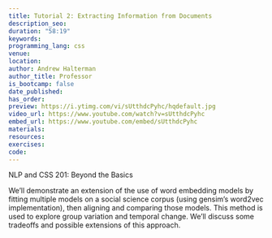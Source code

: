 ```yaml
---
title: Tutorial 2: Extracting Information from Documents
description_seo: 
duration: "58:19"
keywords:
programming_lang: css
venue:
location:
author: Andrew Halterman
author_title: Professor
is_bootcamp: false
date_published:
has_order: 
preview: https://i.ytimg.com/vi/sUtthdcPyhc/hqdefault.jpg
video_url: https://www.youtube.com/watch?v=sUtthdcPyhc
embed_url: https://www.youtube.com/embed/sUtthdcPyhc
materials:
resources:
exercises:
code:
---
```


NLP and CSS 201: Beyond the Basics

We’ll demonstrate an extension of the use of word embedding models by fitting multiple models on a social science corpus (using gensim’s word2vec implementation), then aligning and comparing those models. This method is used to explore group variation and temporal change. We’ll discuss some tradeoffs and possible extensions of this approach.